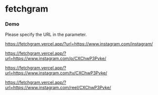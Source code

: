 # fetchgram

### Demo
Please specify the URL in the parameter.

https://fetchgram.vercel.app/?url=https://www.instagram.com/instagram/

https://fetchgram.vercel.app/?url=https://www.instagram.com/p/CXChwP3Pvke/

https://fetchgram.vercel.app/?url=https://www.instagram.com/tv/CXChwP3Pvke/

https://fetchgram.vercel.app/?url=https://www.instagram.com/reel/CXChwP3Pvke/
